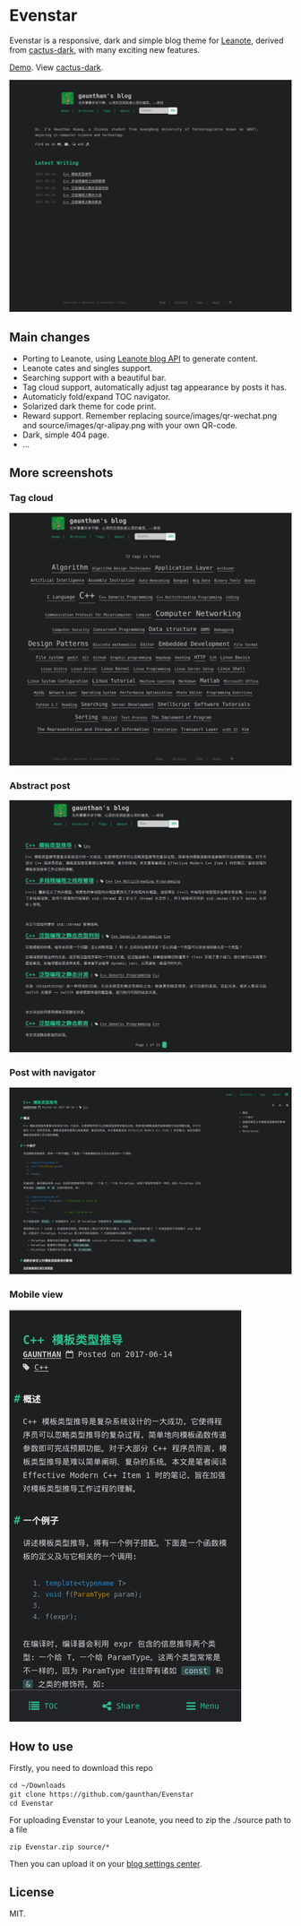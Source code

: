 # Evenstar
Evenstar is a responsive, dark and simple blog theme for [Leanote](https://leanote.com), derived from [cactus-dark](https://github.com/probberechts/cactus-dark), with many exciting new features.

[Demo](http://gaunthan.leanote.com). View [cactus-dark](https://probberechts.github.io/cactus-dark/).

![](images/screenshot-home.png)

## Main changes

- Porting to Leanote, using [Leanote blog API](https://github.com/leanote/leanote/wiki/leanote-blog-theme-api) to generate content.
- Leanote cates and singles support.
- Searching support with a beautiful bar. 
- Tag cloud support, automatically adjust tag appearance by posts it has.
- Automaticly fold/expand TOC navigator. 
- Solarized dark theme for code print.
- Reward support. Remember replacing source/images/qr-wechat.png and source/images/qr-alipay.png with your own QR-code. 
- Dark, simple 404 page. 
- ...

## More screenshots
### Tag cloud
![](images/screenshot-tags.png)

### Abstract post
![](images/screenshot-home-abstract-post.png)

### Post with navigator
![](images/screenshot-post-with-nav.png)

### Mobile view
![](images/screenshot-view-on-phone.png)

## How to use
Firstly, you need to download this repo
    
    cd ~/Downloads
    git clone https://github.com/gaunthan/Evenstar
    cd Evenstar

For uploading Evenstar to your Leanote, you need to zip the ./source path to a file

    zip Evenstar.zip source/*
    
Then you can upload it on your [blog settings center](https://leanote.com/member/blog/theme).

## License
MIT.
